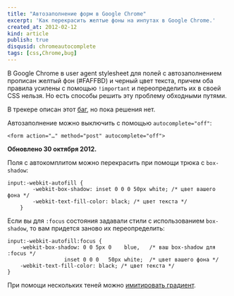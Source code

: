 ```yaml
--- 
title: "Автозаполнение форм в Google Chrome"
excerpt: 'Как перекрасить желтые фоны на инпутах в Google Chrome.'
created_at: 2012-02-12
kind: article
publish: true
disqusid: chromeautocomplete
tags: [css,Chrome,bug]
---
```


В Google Chrome в user agent stylesheet для полей с автозаполнением прописан желтый фон (#FAFFBD) и черный цвет текста, причем оба правила усилены с помощью <code class="hljs-important">!important</code> и переопределить их в своей CSS нельзя. Но есть способы решить эту проблему обходными путями.

<!-- cut -->

В трекере описан этот <a href="http://code.google.com/p/chromium/issues/detail?id=46543">баг</a>, но <time datetime="2012-10-30">пока</time> решения нет.

Автозаполнение можно выключить с помощью <code class="hljs-tag"><span class="hljs-attribute">autocomplete</span>=<span class="hljs-value">"off"</span></code>:

	<form action="…" method="post" autocomplete="off">

**Обновлено 30 октября 2012.**

Поля c автокомплитом можно перекрасить при помощи трюка с <code class="hljs-attribute">box-shadow</code>:

<pre><code class="css">input:-webkit-autofill {
        -webkit-box-shadow: inset 0 0 0 50px white; /* цвет вашего фона */
        -webkit-text-fill-color: black; /* цвет текста */
    }</code>
</pre>

Если вы для <code class="hljs-pseudo">:focus</code> состояния задавали стили с использованием <code class="hljs-attribute">box-shadow</code>, то вам придется заново их переопределить:

	input:-webkit-autofill:focus {
        -webkit-box-shadow: 0 0 5px 0    blue,   /* ваш box-shadow для :focus */
                      inset 0 0 0   50px white;  /* цвет вашего фона */
        -webkit-text-fill-color: black; /* цвет текста */
    }

При помощи нескольких теней можно <a href="/demo/box-shadow_instead_gradient/">имитировать градиент</a>.